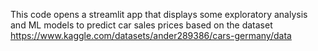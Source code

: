 This code opens a streamlit app that displays some exploratory analysis and ML models to predict car sales prices based on the dataset https://www.kaggle.com/datasets/ander289386/cars-germany/data 
